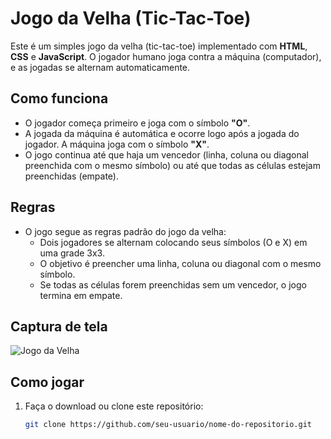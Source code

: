 # Jogo da Velha (Tic-Tac-Toe)

Este é um simples jogo da velha (tic-tac-toe) implementado com **HTML**, **CSS** e **JavaScript**. O jogador humano joga contra a máquina (computador), e as jogadas se alternam automaticamente.

## Como funciona

- O jogador começa primeiro e joga com o símbolo **"O"**.
- A jogada da máquina é automática e ocorre logo após a jogada do jogador. A máquina joga com o símbolo **"X"**.
- O jogo continua até que haja um vencedor (linha, coluna ou diagonal preenchida com o mesmo símbolo) ou até que todas as células estejam preenchidas (empate).

## Regras

- O jogo segue as regras padrão do jogo da velha:
  - Dois jogadores se alternam colocando seus símbolos (O e X) em uma grade 3x3.
  - O objetivo é preencher uma linha, coluna ou diagonal com o mesmo símbolo.
  - Se todas as células forem preenchidas sem um vencedor, o jogo termina em empate.

## Captura de tela

![Jogo da Velha](./screenshot.png)

## Como jogar

1. Faça o download ou clone este repositório:
   ```bash
   git clone https://github.com/seu-usuario/nome-do-repositorio.git
